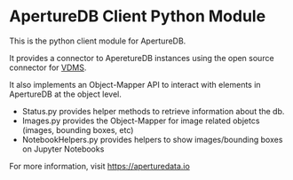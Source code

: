 # ApertureDB Client Python Module

This is the python client module for ApertureDB.

It provides a connector to AperetureDB instances using
the open source connector for [VDMS](https://github.com/IntelLabs/vdms).

It also implements an Object-Mapper API to interact with
elements in ApertureDB at the object level.

* Status.py provides helper methods to retrieve information about the db.
* Images.py provides the Object-Mapper for image related objetcs (images, bounding boxes, etc)
* NotebookHelpers.py provides helpers to show images/bounding boxes on Jupyter Notebooks

For more information, visit https://aperturedata.io
